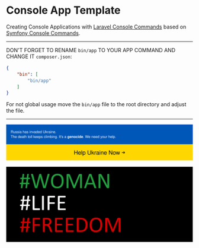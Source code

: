 # Console App Template

Creating Console Applications with [Laravel Console Commands](https://laravel.com/docs/artisan) based
on [Symfony Console Commands](https://symfony.com/doc/current/console.html).

---
DON'T FORGET TO RENAME `bin/app` TO YOUR APP COMMAND AND CHANGE IT `composer.json`:

```json
{
    "bin": [
        "bin/app"
    ]
}
```

For not global usage move the `bin/app` file to the root directory and adjust the file.

---

[![Stand With Ukraine](https://raw.githubusercontent.com/vshymanskyy/StandWithUkraine/main/banner2-direct.svg)](https://vshymanskyy.github.io/StandWithUkraine/)

[![Woman. Life. Freedom.](https://raw.githubusercontent.com/Muetze42/Muetze42/2033b219c6cce0cb656c34da5246434c27919bcd/files/iran-banner-big.svg)](https://linktr.ee/CurrentPetitionsFreeIran)
